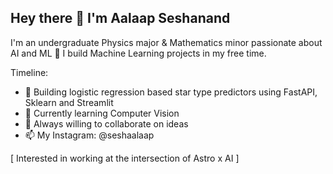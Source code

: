 ## Hey there 👋 I'm Aalaap Seshanand
I'm an undergraduate Physics major & Mathematics minor passionate about AI and ML 🚀 I build Machine Learning projects in my free time. 

Timeline:

- 🔭 Building logistic regression based star type predictors using FastAPI, Sklearn and Streamlit
- 🌱 Currently learning Computer Vision
- 💬 Always willing to collaborate on ideas
- 📫 My Instagram: @seshaalaap

[ Interested in working at the intersection of Astro x AI ]
